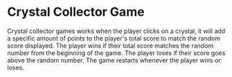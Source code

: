 # Crystal Collector Game
Crystal collector games works when the player clicks on a crystal, it will add a specific amount of points to the player's total score to match the random score displayed. The player wins if their total score matches the random number from the beginning of the game. The player loses if their score goes above the random number. The game restarts whenever the player wins or loses.
